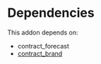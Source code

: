 # Dependencies

This addon depends on:

- contract_forecast
- [contract_brand](../../../../odoo-bringout-oca-brand-contract_brand)
